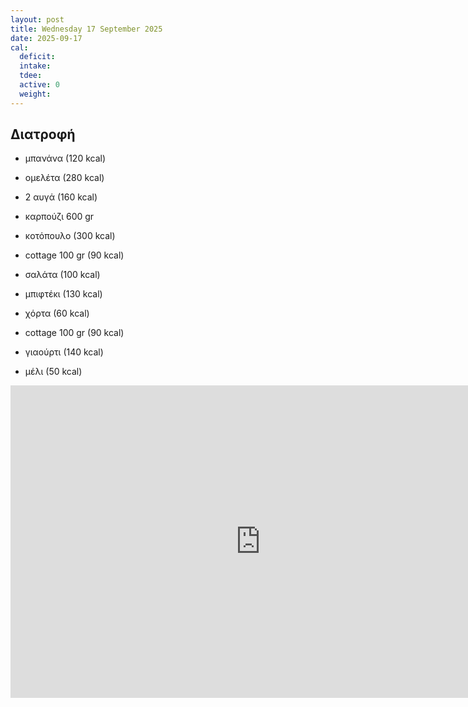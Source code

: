 ```yaml
---
layout: post
title: Wednesday 17 September 2025
date: 2025-09-17
cal:
  deficit: 
  intake: 
  tdee: 
  active: 0
  weight: 
---
```


## Διατροφή

- μπανάνα (120 kcal)
- ομελέτα (280 kcal)
- 2 αυγά (160 kcal)

- καρπούζι 600 gr

- κοτόπουλο (300 kcal)
- cottage 100 gr (90 kcal)
- σαλάτα (100 kcal)

- μπιφτέκι (130 kcal)
- χόρτα (60 kcal)
- cottage 100 gr (90 kcal)

- γιαούρτι (140 kcal)
- μέλι (50 kcal)


<iframe width="800" height="500" src="https://youtu.be/f3TlmcA48b8" frameborder="0" allow="accelerometer; autoplay; clipboard-write; encrypted-media; gyroscope; picture-in-picture" allowfullscreen></iframe>



<!---  ![pic](/pics/2025-09-17/yogurt.jpg)<br> -->
